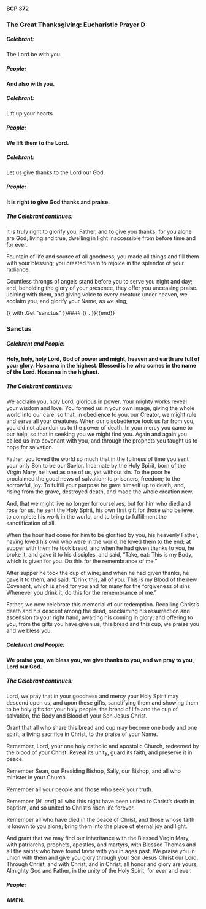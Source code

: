 #### BCP 372
### The Great Thanksgiving: Eucharistic Prayer D
##### Celebrant:
The Lord be with you.

##### People:
**And also with you.**

##### Celebrant:
Lift up your hearts.

##### People:
**We lift them to the Lord.**

##### Celebrant:
Let us give thanks to the Lord our God.

##### People:
**It is right to give God thanks and praise.**

##### The Celebrant continues:
It is truly right to glorify you, Father, and to give you thanks; for you alone are God, living and true, dwelling in light inaccessible from before time and for ever.

Fountain of life and source of all goodness, you made all things and fill them with your blessing; you created them to rejoice in the splendor of your radiance.

Countless throngs of angels stand before you to serve you night and day; and, beholding the glory of your presence, they offer you unceasing praise. Joining with them, and giving voice to every creature under heaven, we acclaim you, and glorify your Name, as we sing,

{{ with .Get "sanctus" }}#### {{ . }}{{end}}
### Sanctus
##### Celebrant and **People:**
**Holy, holy, holy Lord, God of power and might,
heaven and earth are full of your glory.
Hosanna in the highest.
Blessed is he who comes in the name of the Lord.
Hosanna in the highest.**

##### The Celebrant continues:
We acclaim you, holy Lord, glorious in power. Your mighty works reveal your wisdom and love. You formed us in your own image, giving the whole world into our care, so that, in obedience to you, our Creator, we might rule and serve all your creatures. When our disobedience took us far from you, you did not abandon us to the power of death. In your mercy you came to our help, so that in seeking you we might find you. Again and again you called us into covenant with you, and through the prophets you taught us to hope for salvation.

Father, you loved the world so much that in the fullness of time you sent your only Son to be our Savior. Incarnate by the Holy Spirit, born of the Virgin Mary, he lived as one of us, yet without sin. To the poor he proclaimed the good news of salvation; to prisoners, freedom; to the sorrowful, joy. To fulfill your purpose he gave himself up to death; and, rising from the grave, destroyed death, and made the whole creation new.

And, that we might live no longer for ourselves, but for him who died and rose for us, he sent the Holy Spirit, his own first gift for those who believe, to complete his work in the world, and to bring to fulfillment the sanctification of all.

When the hour had come for him to be glorified by you, his heavenly Father, having loved his own who were in the world, he loved them to the end; at supper with them he took bread, and when he had given thanks to you, he broke it, and gave it to his disciples, and said, “Take, eat: This is my Body, which is given for you. Do this for the remembrance of me.”

After supper he took the cup of wine; and when he had given thanks, he gave it to them, and said, “Drink this, all of you. This is my Blood of the new Covenant, which is shed for you and for many for the forgiveness of sins. Whenever you drink it, do this for the remembrance of me.”

Father, we now celebrate this memorial of our redemption. Recalling Christ’s death and his descent among the dead, proclaiming his resurrection and ascension to your right hand, awaiting his coming in glory; and offering to you, from the gifts you have given us, this bread and this cup, we praise you and we bless you.

##### **Celebrant and People:**
**We praise you, we bless you,
we give thanks to you,
and we pray to you, Lord our God.**

##### The Celebrant continues:
Lord, we pray that in your goodness and mercy your Holy Spirit may descend upon us, and upon these gifts, sanctifying them and showing them to be holy gifts for your holy people, the bread of life and the cup of salvation, the Body and Blood of your Son Jesus Christ.

Grant that all who share this bread and cup may become one body and one spirit, a living sacrifice in Christ, to the praise of your Name.

Remember, Lord, your one holy catholic and apostolic Church, redeemed by the blood of your Christ. Reveal its unity, guard its faith, and preserve it in peace.

Remember Sean, our Presiding Bishop, Sally, our Bishop, and all who minister in your Church.

Remember all your people and those who seek your truth.

Remember [_N. and_] all who this night have been united to Christ’s death in baptism, and so united to Christ’s risen life forever.

Remember all who have died in the peace of Christ, and those whose faith is known to you alone; bring them into the place of eternal joy and light.

And grant that we may find our inheritance with the Blessed Virgin Mary, with patriarchs, prophets, apostles, and martyrs, with Blessed Thomas and all the saints who have found favor with you in ages past. We praise you in union with them and give you glory through your Son Jesus Christ our Lord. Through Christ, and with Christ, and in Christ, all honor and glory are yours, Almighty God and Father, in the unity of the Holy Spirit, for ever and ever.

##### **People:**
**AMEN.**
